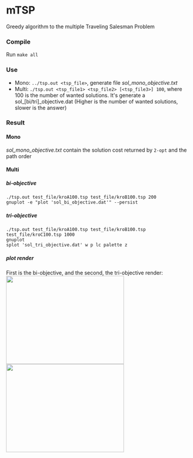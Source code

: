 # mTSP
Greedy algorithm to the multiple Traveling Salesman Problem
### Compile
Run ```make all```
### Use
- Mono: ```../tsp.out <tsp_file>```, generate file _sol_mono_objective.txt_
- Multi: ```./tsp.out <tsp_file1> <tsp_file2> [<tsp_file3>] 100```, where 100 is the number of wanted solutions. It's generate a sol_[bi/tri]_objective.dat (Higher is the number of wanted solutions, slower is the answer)
### Result
#### Mono
_sol_mono_objective.txt_ contain the solution cost returned by ```2-opt``` and the path order
#### Multi
##### bi-objective
```
./tsp.out test_file/kroA100.tsp test_file/kroB100.tsp 200
gnuplot -e "plot 'sol_bi_objective.dat'" --persist
```
##### tri-objective
```
./tsp.out test_file/kroA100.tsp test_file/kroB100.tsp test_file/kroC100.tsp 1000
gnuplot
splot 'sol_tri_objective.dat' w p lc palette z
```
##### plot render
First is the bi-objective, and the second, the tri-objective render:  
<img src="https://github.com/thibDev/mTSP/blob/master/sol_bi_objective.png" width="320" height="240"/>
<img src="https://github.com/thibDev/mTSP/blob/master/sol_tri_objective.png" width="320" height="240"/>
